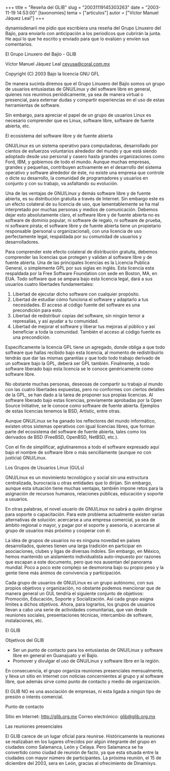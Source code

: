 +++
title = "Reseña del GLIB"
slug = "20031119145303263"
date = "2003-11-19 14:53:00"
[taxonomies]
tema = ["articulos"]
autor = ["Víctor Manuel Jáquez Leal"]
+++

dynamisdenarii me pidio que escribiera una reseña del Grupo Linuxero del
Bajío, para enviarlo con anticipación a los periodicos que cubrirán la
junta. He aquí lo que he escrito y enviado para que lo evalúen y envíen
sus comentarios.

<!-- more -->
El Grupo Linuxero del Bajío - GLIB

Víctor Manuel Jáquez Leal ceyusa@coral.com.mx

Copyright (C) 2003 Bajo la licencia GNU GFL

De manera sucinta diremos que el Grupo Linuxero del Bajío somos un grupo
de usuarios entusiastas de GNU/Linux y del software libre en general,
quienes nos reunimos periódicamente, ya sea de manera virtual o
presencial, para externar dudas y compartir experiencias en el uso de
estas herramientas de software.

Sin embargo, para apreciar el papel de un grupo de usuarios Linux es
necesario comprender que es Linux, software libre, software de fuente
abierta, etc.

El ecosistema del software libre y de fuente abierta

GNU/Linux es un sistema operativo para computadoras, desarrollado por
cientos de esfuerzos voluntarios alrededor del mundo y que está siendo
adoptado desde uso personal y casero hasta grandes organizaciones como
Ford, IBM, y gobiernos de todo el mundo. Aunque muchas empresas, grandes
y pequeñas, contribuyen activamente en el desarrollo del sistema
operativo y software alrededor de éste, no existe una empresa que
controle o dicte su desarrollo, la comunidad de programadores y usuarios
en conjunto y con su trabajo, va asfaltando su evolución.

Una de las ventajas de GNU/Linux y demás software libre y de fuente
abierta, es su distribución gratuita a través de Internet. Sin embargo
este es un efecto colateral de su licencia de uso, que lamentablemente
se ha mal interpretado por muchas personas y medios de comunicación.
Debemos dejar esto absolutamente claro, el software libre y de fuente
abierta no es software de dominio popular, ni software de regalo, ni
software de prueba, ni software pirata; el software libre y de fuente
abierta tiene un propietario responsable (personal u organizacional),
con una licencia de uso perfectamente legal, respaldada por su comunidad
de usuarios y desarrolladores.

Para comprender este efecto colateral de distribución gratuita, debemos
comprender las licencias que protegen y validan al software libre y de
fuente abierta. Una de las principales licencias es la Licencia Publica
General, o simplemente GPL por sus siglas en inglés. Esta licencia esta
respaldada por la Free Software Foundation con sede en Boston, MA, en
EUA. Todo software que se ampara bajo esta licencia legal, dará a sus
usuarios cuatro libertades fundamentales:

1.  Libertad de ejecutar dicho software con cualquier propósito.
2.  Libertad de estudiar cómo funciona el software y adaptarlo a tus
    necesidades. El acceso al código fuente del software es una
    precondición para esto.
3.  Libertad de redistribuir copias del software, sin ningún temor a
    represalias, y así ayudar a tu comunidad.
4.  Libertad de mejorar el software y liberar tus mejoras al público y
    así beneficiar a toda la comunidad. También el acceso al código
    fuente es una precondición.

Específicamente la licencia GPL tiene un agregado, donde obliga a que
todo software que hallas recibido bajo esta licencia, al momento de
redistribuirlo tendrás que dar las mismas garantías y que todo todo
trabajo derivado de un software bajo la GPL, deberá ser GPL también.
Finalmente, a todo software liberado bajo esta licencia se le conoce
genéricamente como software libre.

No obstante muchas personas, deseosas de compartir su trabajo al mundo
con las cuatro libertades expuestas, pero no conformes con ciertos
detalles de la GPL, se han dado a la tarea de proponer sus propias
licencias. Al software liberado bajo estas licencias, previamente
aprobadas por la Open Source Initiative, se le conoce como software de
fuente abierta. Ejemplos de estas licencias tenemos la BSD, Artistic,
entre otras.

Aunque GNU/Linux se ha ganado los reflectores del mundo informático,
existen otros sistemas operativos con igual licencias libres, que forman
parte del ecosistema del software de fuente abierta, tales como los
derivados de BSD (FreeBSD, OpenBSD, NetBSD, etc.).

Con el fin de simplificar, aglutinaremos a todo el software expresado
aquí bajo el nombre de software libre o más sencillamente (aunque no con
justicia) GNU/Linux.

Los Grupos de Usuarios Linux (GULs)

GNU/Linux es un movimiento tecnológico y social sin una estructura
centralizada, burocracia u otras entidades que lo dirijan. Sin embargo,
aunque esta situación tiene muchas ventajas, también impone retos para
la asignación de recursos humanos, relaciones públicas, educación y
soporte a usuarios.

En otras palabras, el novel usuario de GNU/Linux no sabrá a quién
dirigirse para soporte o capacitación. Para este problema actualmente
existen varias alternativas de solución: acercarse a una empresa
comercial, ya sea de ámbito regional o mayor, y pagar por el soporte y
asesoría, o acercarse al grupo de usuarios más próximo y cooperar con
él.

La idea de grupos de usuarios no es ninguna novedad en países
desarrollados, quienes tienen una larga tradición en participar en
asociaciones, clubes y ligas de diversas índoles. Sin embargo, en
México, hemos mantenido un aislamiento individualista auto-impuesto por
razones que escapan a este documento, pero que nos ausentan del panorama
mundial. Poco a poco este complejo se desmorona bajo su propio peso y la
gente tiene más ánimos de convivencia y participación.

Cada grupo de usuarios de GNU/Linux es un grupo autónomo, con sus
propios objetivos y organización, no obstante podemos mencionar que de
manera general un GUL tendría el siguiente conjunto de objetivos:
Promoción, Educación, Soporte y Socialización. Así cada grupo asigna
límites a dichos objetivos. Ahora, para lograrlos, los grupos de
usuarios llevan a cabo una serie de actividades comunitarias, que van
desde reuniones sociales, presentaciones técnicas, intercambio de
software, instalaciones, etc.

El GLIB

Objetivos del GLIB

-   Ser un punto de contacto para los entusiastas de GNU/Linux y
    software libre en general en Guanajuato y el Bajío.
-   Promover y divulgar el uso de GNU/Linux y software libre en la
    región.

En consecuencia, el grupo organiza reuniones presenciales mensualmente,
y lleva un sitio en Internet con noticias concernientes al grupo y al
software libre, que además sirve como punto de contacto y medio de
organización.

El GLIB NO es una asociación de empresas, ni esta ligada a ningún tipo
de presión o interés comercial.

Punto de contacto

Sitio en Internet: http://glib.org.mx Correo electrónico:
glib@glib.org.mx

Las reuniones presenciales

El GLIB carece de un lugar oficial para reunirse. Históricamente la
reuniones se realizaban en los lugares ofrecidos por algún integrante
del grupo en ciudades como Salamanca, León y Celaya. Pero Salamanca se
ha convertido como ciudad de reunión de facto, ya que esta situada entre
la ciudades con mayor número de participantes. La próxima reunión, el 15
de diciembre del 2003, sera en León, gracias al ofrecimiento de
Dinamisys.

